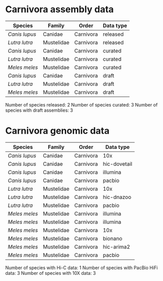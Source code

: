 # Carnivora assembly data

| Species | Family | Order | Data type |
| -- | --- | --- | --- |
| *Canis lupus* | Canidae | Carnivora | released |
| *Lutra lutra* | Mustelidae | Carnivora | released |
| *Canis lupus* | Canidae | Carnivora | curated |
| *Lutra lutra* | Mustelidae | Carnivora | curated |
| *Meles meles* | Mustelidae | Carnivora | curated |
| *Canis lupus* | Canidae | Carnivora | draft |
| *Lutra lutra* | Mustelidae | Carnivora | draft |
| *Meles meles* | Mustelidae | Carnivora | draft |

Number of species released: 2
Number of species curated: 3
Number of species with draft assemblies: 3

# Carnivora genomic data

| Species | Family | Order | Data type |
| -- | --- | --- | --- |
| *Canis lupus* | Canidae | Carnivora | 10x |
| *Canis lupus* | Canidae | Carnivora | hic-dovetail |
| *Canis lupus* | Canidae | Carnivora | illumina |
| *Canis lupus* | Canidae | Carnivora | pacbio |
| *Lutra lutra* | Mustelidae | Carnivora | 10x |
| *Lutra lutra* | Mustelidae | Carnivora | hic-dnazoo |
| *Lutra lutra* | Mustelidae | Carnivora | pacbio |
| *Meles meles* | Mustelidae | Carnivora | illumina |
| *Meles meles* | Mustelidae | Carnivora | illumina |
| *Meles meles* | Mustelidae | Carnivora | 10x |
| *Meles meles* | Mustelidae | Carnivora | bionano |
| *Meles meles* | Mustelidae | Carnivora | hic-arima2 |
| *Meles meles* | Mustelidae | Carnivora | pacbio |

Number of species with Hi-C data: 1
Number of species with PacBio HiFi data: 3
Number of species with 10X data: 3
